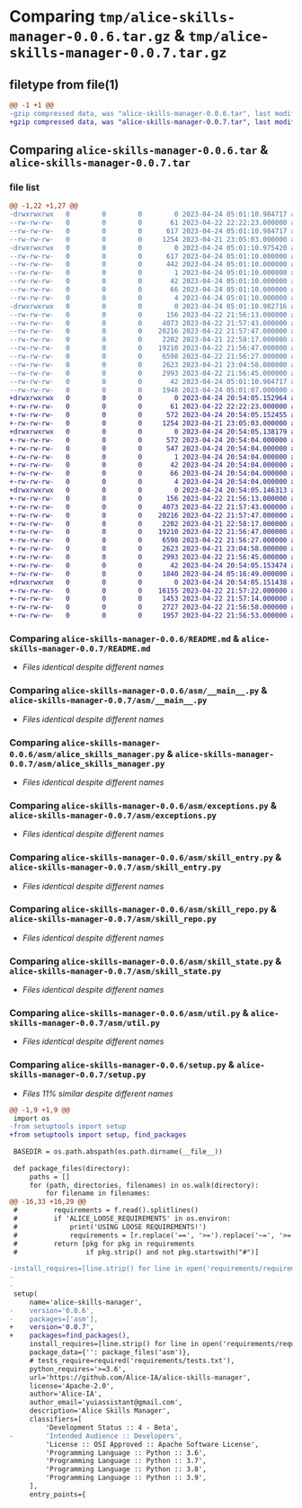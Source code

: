 # Comparing `tmp/alice-skills-manager-0.0.6.tar.gz` & `tmp/alice-skills-manager-0.0.7.tar.gz`

## filetype from file(1)

```diff
@@ -1 +1 @@
-gzip compressed data, was "alice-skills-manager-0.0.6.tar", last modified: Mon Apr 24 05:01:10 2023, max compression
+gzip compressed data, was "alice-skills-manager-0.0.7.tar", last modified: Mon Apr 24 20:54:05 2023, max compression
```

## Comparing `alice-skills-manager-0.0.6.tar` & `alice-skills-manager-0.0.7.tar`

### file list

```diff
@@ -1,22 +1,27 @@
-drwxrwxrwx   0        0        0        0 2023-04-24 05:01:10.984717 alice-skills-manager-0.0.6/
--rw-rw-rw-   0        0        0       61 2023-04-22 22:22:23.000000 alice-skills-manager-0.0.6/MANIFEST.in
--rw-rw-rw-   0        0        0      617 2023-04-24 05:01:10.984717 alice-skills-manager-0.0.6/PKG-INFO
--rw-rw-rw-   0        0        0     1254 2023-04-21 23:05:03.000000 alice-skills-manager-0.0.6/README.md
-drwxrwxrwx   0        0        0        0 2023-04-24 05:01:10.975420 alice-skills-manager-0.0.6/alice_skills_manager.egg-info/
--rw-rw-rw-   0        0        0      617 2023-04-24 05:01:10.000000 alice-skills-manager-0.0.6/alice_skills_manager.egg-info/PKG-INFO
--rw-rw-rw-   0        0        0      442 2023-04-24 05:01:10.000000 alice-skills-manager-0.0.6/alice_skills_manager.egg-info/SOURCES.txt
--rw-rw-rw-   0        0        0        1 2023-04-24 05:01:10.000000 alice-skills-manager-0.0.6/alice_skills_manager.egg-info/dependency_links.txt
--rw-rw-rw-   0        0        0       42 2023-04-24 05:01:10.000000 alice-skills-manager-0.0.6/alice_skills_manager.egg-info/entry_points.txt
--rw-rw-rw-   0        0        0       66 2023-04-24 05:01:10.000000 alice-skills-manager-0.0.6/alice_skills_manager.egg-info/requires.txt
--rw-rw-rw-   0        0        0        4 2023-04-24 05:01:10.000000 alice-skills-manager-0.0.6/alice_skills_manager.egg-info/top_level.txt
-drwxrwxrwx   0        0        0        0 2023-04-24 05:01:10.982716 alice-skills-manager-0.0.6/asm/
--rw-rw-rw-   0        0        0      156 2023-04-22 21:56:13.000000 alice-skills-manager-0.0.6/asm/__init__.py
--rw-rw-rw-   0        0        0     4073 2023-04-22 21:57:43.000000 alice-skills-manager-0.0.6/asm/__main__.py
--rw-rw-rw-   0        0        0    20216 2023-04-22 21:57:47.000000 alice-skills-manager-0.0.6/asm/alice_skills_manager.py
--rw-rw-rw-   0        0        0     2202 2023-04-21 22:58:17.000000 alice-skills-manager-0.0.6/asm/exceptions.py
--rw-rw-rw-   0        0        0    19210 2023-04-22 21:56:47.000000 alice-skills-manager-0.0.6/asm/skill_entry.py
--rw-rw-rw-   0        0        0     6598 2023-04-22 21:56:27.000000 alice-skills-manager-0.0.6/asm/skill_repo.py
--rw-rw-rw-   0        0        0     2623 2023-04-21 23:04:58.000000 alice-skills-manager-0.0.6/asm/skill_state.py
--rw-rw-rw-   0        0        0     2993 2023-04-22 21:56:45.000000 alice-skills-manager-0.0.6/asm/util.py
--rw-rw-rw-   0        0        0       42 2023-04-24 05:01:10.984717 alice-skills-manager-0.0.6/setup.cfg
--rw-rw-rw-   0        0        0     1948 2023-04-24 05:01:07.000000 alice-skills-manager-0.0.6/setup.py
+drwxrwxrwx   0        0        0        0 2023-04-24 20:54:05.152964 alice-skills-manager-0.0.7/
+-rw-rw-rw-   0        0        0       61 2023-04-22 22:22:23.000000 alice-skills-manager-0.0.7/MANIFEST.in
+-rw-rw-rw-   0        0        0      572 2023-04-24 20:54:05.152455 alice-skills-manager-0.0.7/PKG-INFO
+-rw-rw-rw-   0        0        0     1254 2023-04-21 23:05:03.000000 alice-skills-manager-0.0.7/README.md
+drwxrwxrwx   0        0        0        0 2023-04-24 20:54:05.138179 alice-skills-manager-0.0.7/alice_skills_manager.egg-info/
+-rw-rw-rw-   0        0        0      572 2023-04-24 20:54:04.000000 alice-skills-manager-0.0.7/alice_skills_manager.egg-info/PKG-INFO
+-rw-rw-rw-   0        0        0      547 2023-04-24 20:54:04.000000 alice-skills-manager-0.0.7/alice_skills_manager.egg-info/SOURCES.txt
+-rw-rw-rw-   0        0        0        1 2023-04-24 20:54:04.000000 alice-skills-manager-0.0.7/alice_skills_manager.egg-info/dependency_links.txt
+-rw-rw-rw-   0        0        0       42 2023-04-24 20:54:04.000000 alice-skills-manager-0.0.7/alice_skills_manager.egg-info/entry_points.txt
+-rw-rw-rw-   0        0        0       66 2023-04-24 20:54:04.000000 alice-skills-manager-0.0.7/alice_skills_manager.egg-info/requires.txt
+-rw-rw-rw-   0        0        0        4 2023-04-24 20:54:04.000000 alice-skills-manager-0.0.7/alice_skills_manager.egg-info/top_level.txt
+drwxrwxrwx   0        0        0        0 2023-04-24 20:54:05.146313 alice-skills-manager-0.0.7/asm/
+-rw-rw-rw-   0        0        0      156 2023-04-22 21:56:13.000000 alice-skills-manager-0.0.7/asm/__init__.py
+-rw-rw-rw-   0        0        0     4073 2023-04-22 21:57:43.000000 alice-skills-manager-0.0.7/asm/__main__.py
+-rw-rw-rw-   0        0        0    20216 2023-04-22 21:57:47.000000 alice-skills-manager-0.0.7/asm/alice_skills_manager.py
+-rw-rw-rw-   0        0        0     2202 2023-04-21 22:58:17.000000 alice-skills-manager-0.0.7/asm/exceptions.py
+-rw-rw-rw-   0        0        0    19210 2023-04-22 21:56:47.000000 alice-skills-manager-0.0.7/asm/skill_entry.py
+-rw-rw-rw-   0        0        0     6598 2023-04-22 21:56:27.000000 alice-skills-manager-0.0.7/asm/skill_repo.py
+-rw-rw-rw-   0        0        0     2623 2023-04-21 23:04:58.000000 alice-skills-manager-0.0.7/asm/skill_state.py
+-rw-rw-rw-   0        0        0     2993 2023-04-22 21:56:45.000000 alice-skills-manager-0.0.7/asm/util.py
+-rw-rw-rw-   0        0        0       42 2023-04-24 20:54:05.153474 alice-skills-manager-0.0.7/setup.cfg
+-rw-rw-rw-   0        0        0     1840 2023-04-24 05:16:49.000000 alice-skills-manager-0.0.7/setup.py
+drwxrwxrwx   0        0        0        0 2023-04-24 20:54:05.151438 alice-skills-manager-0.0.7/tests/
+-rw-rw-rw-   0        0        0    16155 2023-04-22 21:57:22.000000 alice-skills-manager-0.0.7/tests/test_alice_skills_manager.py
+-rw-rw-rw-   0        0        0     1453 2023-04-22 21:57:14.000000 alice-skills-manager-0.0.7/tests/test_main.py
+-rw-rw-rw-   0        0        0     2727 2023-04-22 21:56:58.000000 alice-skills-manager-0.0.7/tests/test_skill_entry.py
+-rw-rw-rw-   0        0        0     1957 2023-04-22 21:56:53.000000 alice-skills-manager-0.0.7/tests/test_skill_repo.py
```

### Comparing `alice-skills-manager-0.0.6/README.md` & `alice-skills-manager-0.0.7/README.md`

 * *Files identical despite different names*

### Comparing `alice-skills-manager-0.0.6/asm/__main__.py` & `alice-skills-manager-0.0.7/asm/__main__.py`

 * *Files identical despite different names*

### Comparing `alice-skills-manager-0.0.6/asm/alice_skills_manager.py` & `alice-skills-manager-0.0.7/asm/alice_skills_manager.py`

 * *Files identical despite different names*

### Comparing `alice-skills-manager-0.0.6/asm/exceptions.py` & `alice-skills-manager-0.0.7/asm/exceptions.py`

 * *Files identical despite different names*

### Comparing `alice-skills-manager-0.0.6/asm/skill_entry.py` & `alice-skills-manager-0.0.7/asm/skill_entry.py`

 * *Files identical despite different names*

### Comparing `alice-skills-manager-0.0.6/asm/skill_repo.py` & `alice-skills-manager-0.0.7/asm/skill_repo.py`

 * *Files identical despite different names*

### Comparing `alice-skills-manager-0.0.6/asm/skill_state.py` & `alice-skills-manager-0.0.7/asm/skill_state.py`

 * *Files identical despite different names*

### Comparing `alice-skills-manager-0.0.6/asm/util.py` & `alice-skills-manager-0.0.7/asm/util.py`

 * *Files identical despite different names*

### Comparing `alice-skills-manager-0.0.6/setup.py` & `alice-skills-manager-0.0.7/setup.py`

 * *Files 11% similar despite different names*

```diff
@@ -1,9 +1,9 @@
 import os
-from setuptools import setup
+from setuptools import setup, find_packages
 
 BASEDIR = os.path.abspath(os.path.dirname(__file__))
 
 def package_files(directory):
     paths = []
     for (path, directories, filenames) in os.walk(directory):
         for filename in filenames:
@@ -16,33 +16,29 @@
 #         requirements = f.read().splitlines()
 #         if 'ALICE_LOOSE_REQUIREMENTS' in os.environ:
 #             print('USING LOOSE REQUIREMENTS!')
 #             requirements = [r.replace('==', '>=').replace('~=', '>=') for r in requirements]
 #         return [pkg for pkg in requirements
 #                 if pkg.strip() and not pkg.startswith("#")]
 
-install_requires=[line.strip() for line in open('requirements/requirements.txt')]
-
-
 setup(
     name='alice-skills-manager',
-    version='0.0.6',
-    packages=['asm'],
+    version='0.0.7',
+    packages=find_packages(),
     install_requires=[line.strip() for line in open('requirements/requirements.txt')],
     package_data={'': package_files('asm')},
     # tests_require=required('requirements/tests.txt'),
     python_requires='>=3.6',
     url='https://github.com/Alice-IA/alice-skills-manager',
     license='Apache-2.0',
     author='Alice-IA',
     author_email='yuiassistant@gmail.com',
     description='Alice Skills Manager',
     classifiers=[
         'Development Status :: 4 - Beta',
-        'Intended Audience :: Developers',
         'License :: OSI Approved :: Apache Software License',
         'Programming Language :: Python :: 3.6',
         'Programming Language :: Python :: 3.7',
         'Programming Language :: Python :: 3.8',
         'Programming Language :: Python :: 3.9',
     ],
     entry_points={
```

